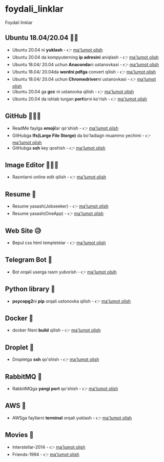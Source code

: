 # foydali_linklar
Foydali linklar


## Ubuntu 18.04/20.04 :man_playing_handball:
* Ubuntu  20.04 ni  **yuklash** - :point_right: [ma'lumot olish](https://ubuntu.com/download/desktop/thank-you?version=20.04.1&architecture=amd64)
* Ubuntu 20.04 da kompyuterning **ip adresini** aniqlash  - :point_right: [ma'lumot olish](https://linuxconfig.org/how-to-find-my-ip-address-on-ubuntu-20-04-focal-fossa-linux)
* Ubuntu 18.04/ 20.04 uchun **Anaconda**ni ustanovkasi - :point_right: [ma'lumot olish](https://www.cloudsigma.com/how-to-install-anaconda-on-ubuntu-18-04-in-six-simple-steps/)
* Ubuntu 18.04/ 20.04da **wordni pdfga** convert qilish - :point_right: [ma'lumot olish](https://fedingo.com/how-to-convert-docx-to-pdf-in-linux/)
* Ubuntu 18.04/ 20.04 uchun **Chromedriver**ni ustanovkasi - :point_right: [ma'lumot olish](https://skolo.online/documents/webscrapping/#pre-requisites)
* Ubuntu 20.04 ga **gcc** ni ustanovka qilish - :point_right: [ma'lumot olish](https://itslinuxfoss.com/unable-execute-gcc-no-file-directory/)
* Ubuntu 20.04 da ishlab turgan **port**larni ko'rish - :point_right: [ma'lumot olish](https://www.cyberciti.biz/faq/unix-linux-check-if-port-is-in-use-command/)


## GitHub :family_man_girl_girl:
* ReadMe faylga **emoji**lar qo'shish - :point_right: [ma'lumot olish](https://github.com/ikatyang/emoji-cheat-sheet/blob/master/README.md)
* GitHubga **lfs(Large File Storge)** da bo'ladiagn muammo yechimi - :point_right: [ma'lumot olish](https://stackoverflow.com/questions/33330771/git-lfs-this-exceeds-githubs-file-size-limit-of-100-00-mb)
* GitHubga **ssh** key qoshish - :point_right: [ma'lumot olish](https://docs.github.com/en/authentication/connecting-to-github-with-ssh)


## Image Editor :family_man_girl_girl:
* Rasmlarni online edit qilish - :point_right: [ma'lumot olish](https://www.photopea.com/)


## Resume :cold_face:
* Resume yasash(Jobseeker) - :point_right: [ma'lumot olish](https://www.jobseeker.com/en)
* Resume yasash(OneApp) - :point_right: [ma'lumot olish](https://oneapp.ly/)


## Web Site :disappointed_relieved:
* Bepul css html templetelar - :point_right: [ma'lumot olish](https://www.free-css.com/free-css-templates)

## Telegram Bot :money_mouth_face:
* Bot orqali userga rasm yuborish - :point_right: [ma'lumot olsih](https://stackoverflow.com/questions/61923014/how-to-send-photos-on-telegram-with-python)

## Python library :zany_face:
* **psycopg2**ni **pip** orqali ustonovka qilish - :point_right: [ma'lumot olish](https://stackoverflow.com/questions/5420789/how-to-install-psycopg2-with-pip-on-python)
## Docker :smiling_face_with_tear:
* docker fileni **build** qilish - :point_right: [ma'lumot olish](https://docs.docker.com/language/python/run-containers/)

## Droplet :smiling_face_with_tear:
* Dropletga **ssh** qo'shish - :point_right: [ma'lumot olish](https://peterkariukimutuura.medium.com/how-to-add-ssh-key-to-an-existing-digital-ocean-droplet-785641f00092)

## RabbitMQ :smiling_face_with_tear:
* RabbitMQga **yangi port** qo'shish - :point_right: [ma'lumot olish](https://www.rabbitmq.com/networking.html)

## AWS :smiling_face_with_tear:
* AWSga fayllarni **terminal** orqali yuklash - :point_right: [ma'lumot olish](https://medium.com/@josemanuel.gilperez/uploading-files-to-an-s3-bucket-using-aws-cli-4ac89a0b024b)

## Movies :zany_face:
* Interstellar-2014 - :point_right: [ma'lumot olish](https://kinogo.blue/filmy/130-interstellar-2014.html)
* Friends-1994 - :point_right: [ma'lumot olish](https://theflixer.tv/watch-tv/watch-friends-full-39473.4869238)
